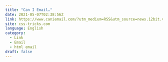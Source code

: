 ```yaml
---
title: "Can I Email…"
date: 2021-05-07T02:38:56Z
link: https://www.caniemail.com/?utm_medium=RSS&utm_source=news.12bit.vn
site: css-tricks.com
language: English
category:
  - Link
  - Email
  - html email
draft: false
---
```


